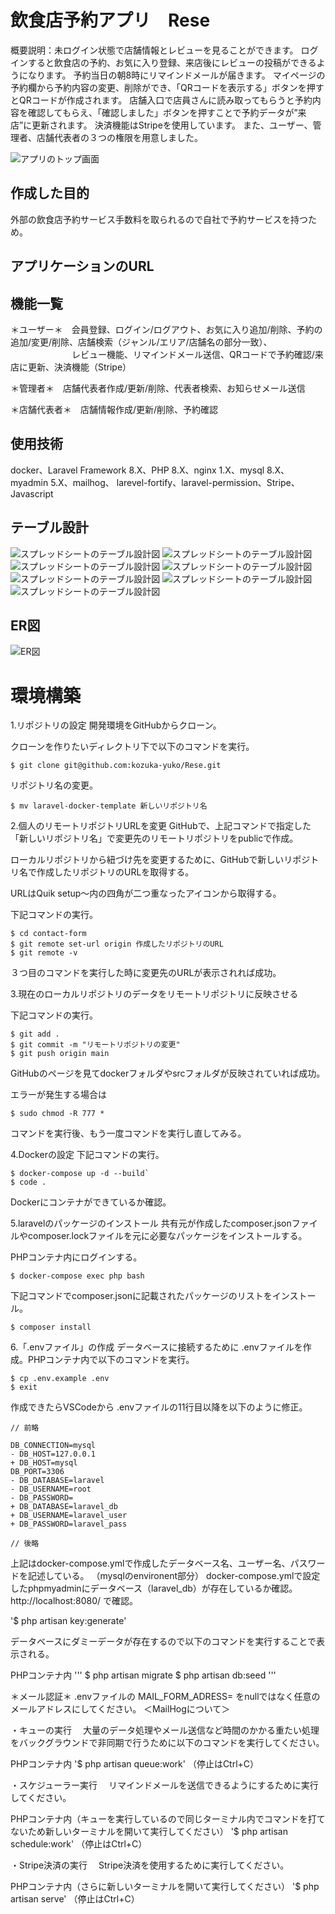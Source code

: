 # 飲食店予約アプリ　Rese
概要説明：未ログイン状態で店舗情報とレビューを見ることができます。
ログインすると飲食店の予約、お気に入り登録、来店後にレビューの投稿ができるようになります。
予約当日の朝8時にリマインドメールが届きます。
マイページの予約欄から予約内容の変更、削除ができ、「QRコードを表示する」ボタンを押すとQRコードが作成されます。
店舗入口で店員さんに読み取ってもらうと予約内容を確認してもらえ、「確認しました」ボタンを押すことで予約データが”来店”に更新されます。
決済機能はStripeを使用しています。
また、ユーザー、管理者、店舗代表者の３つの権限を用意しました。

![アプリのトップ画面](./docs/top_screen.png)

## 作成した目的
外部の飲食店予約サービス手数料を取られるので自社で予約サービスを持つため。

## アプリケーションのURL


## 機能一覧
＊ユーザー＊　会員登録、ログイン/ログアウト、お気に入り追加/削除、予約の追加/変更/削除、店舗検索（ジャンル/エリア/店舗名の部分一致）、
　　　　　　　レビュー機能、リマインドメール送信、QRコードで予約確認/来店に更新、決済機能（Stripe）

＊管理者＊　店舗代表者作成/更新/削除、代表者検索、お知らせメール送信

＊店舗代表者＊　店舗情報作成/更新/削除、予約確認


## 使用技術
docker、Laravel Framework 8.X、PHP 8.X、nginx 1.X、mysql 8.X、myadmin 5.X、mailhog、
larevel-fortify、laravel-permission、Stripe、Javascript


## テーブル設計
![スプレッドシートのテーブル設計図](./docs/table-1.png)
![スプレッドシートのテーブル設計図](./docs/table-2.png)
![スプレッドシートのテーブル設計図](./docs/table-3.png)
![スプレッドシートのテーブル設計図](./docs/table-4.png)
![スプレッドシートのテーブル設計図](./docs/table-5.png)
![スプレッドシートのテーブル設計図](./docs/table-6.png)
![スプレッドシートのテーブル設計図](./docs/table-7.png)
## ER図
![ER図](./docs/er.drawio.png)

# 環境構築
1.リポジトリの設定
開発環境をGitHubからクローン。

クローンを作りたいディレクトリ下で以下のコマンドを実行。

`$ git clone git@github.com:kozuka-yuko/Rese.git`

リポジトリ名の変更。

`$ mv laravel-docker-template 新しいリポジトリ名`

2.個人のリモートリポジトリURLを変更
GitHubで、上記コマンドで指定した「新しいリポジトリ名」で変更先のリモートリポジトリをpublicで作成。

ローカルリポジトリから紐づけ先を変更するために、GitHubで新しいリポジトリ名で作成したリポジトリのURLを取得する。

URLはQuik setup～内の四角が二つ重なったアイコンから取得する。

下記コマンドの実行。
```
$ cd contact-form
$ git remote set-url origin 作成したリポジトリのURL
$ git remote -v
```
３つ目のコマンドを実行した時に変更先のURLが表示されれば成功。

3.現在のローカルリポジトリのデータをリモートリポジトリに反映させる

下記コマンドの実行。
```
$ git add .
$ git commit -m "リモートリポジトリの変更"
$ git push origin main
```
GitHubのページを見てdockerフォルダやsrcフォルダが反映されていれば成功。

エラーが発生する場合は

`$ sudo chmod -R 777 *`

コマンドを実行後、もう一度コマンドを実行し直してみる。

4.Dockerの設定
下記コマンドの実行。
```
$ docker-compose up -d --build`
$ code .
```
Dockerにコンテナができているか確認。

5.laravelのパッケージのインストール
共有元が作成したcomposer.jsonファイルやcomposer.lockファイルを元に必要なパッケージをインストールする。

PHPコンテナ内にログインする。

`$ docker-compose exec php bash`

下記コマンドでcomposer.jsonに記載されたパッケージのリストをインストール。

`$ composer install`

6.「.envファイル」の作成
データベースに接続するために .envファイルを作成。PHPコンテナ内で以下のコマンドを実行。
```
$ cp .env.example .env
$ exit
```
作成できたらVSCodeから .envファイルの11行目以降を以下のように修正。
```
// 前略

DB_CONNECTION=mysql
- DB_HOST=127.0.0.1
+ DB_HOST=mysql
DB_PORT=3306
- DB_DATABASE=laravel
- DB_USERNAME=root
- DB_PASSWORD=
+ DB_DATABASE=laravel_db
+ DB_USERNAME=laravel_user
+ DB_PASSWORD=laravel_pass

// 後略
```
上記はdocker-compose.ymlで作成したデータベース名、ユーザー名、パスワードを記述している。
（mysqlのenvironent部分）
docker-compose.ymlで設定したphpmyadminにデータベース（laravel_db）が存在しているか確認。
http://localhost:8080/ で確認。

'$ php artisan key:generate'

データベースにダミーデータが存在するので以下のコマンドを実行することで表示される。

PHPコンテナ内
'''
$ php artisan migrate
$ php artisan db:seed
'''


＊メール認証＊
.envファイルの MAIL_FORM_ADRESS= をnullではなく任意のメールアドレスにしてください。
＜MailHogについて＞


・キューの実行
　大量のデータ処理やメール送信など時間のかかる重たい処理をバックグラウンドで非同期で行うために以下のコマンドを実行してください。
 
 PHPコンテナ内
 '$ php artisan queue:work'
（停止はCtrl+C）

 ・スケジューラー実行
 　リマインドメールを送信できるようにするために実行してください。

  PHPコンテナ内（キューを実行しているので同じターミナル内でコマンドを打てないため新しいターミナルを開いて実行してください）
  '$ php artisan schedule:work'
  （停止はCtrl+C）

  ・Stripe決済の実行
  　Stripe決済を使用するために実行してください。

   PHPコンテナ内（さらに新しいターミナルを開いて実行してください）
   '$ php artisan serve'
   （停止はCtrl+C）

   
